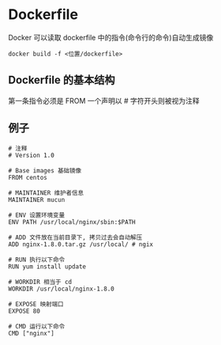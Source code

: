 # Dockerfile

Docker 可以读取 dockerfile 中的指令(命令行的命令)自动生成镜像 

```
docker build -f <位置/dockerfile>
```

## Dockerfile 的基本结构

第一条指令必须是 FROM
一个声明以 # 字符开头则被视为注释

## 例子

```
# 注释
# Version 1.0

# Base images 基础镜像
FROM centos

# MAINTAINER 维护者信息
MAINTAINER mucun

# ENV 设置环境变量
ENV PATH /usr/local/nginx/sbin:$PATH

# ADD 文件放在当前目录下, 拷贝过去会自动解压
ADD nginx-1.8.0.tar.gz /usr/local/ # ngix

# RUN 执行以下命令
RUN yum install update

# WORKDIR 相当于 cd
WORKDIR /usr/local/nginx-1.8.0

# EXPOSE 映射端口
EXPOSE 80

# CMD 运行以下命令
CMD ["nginx"]
```

